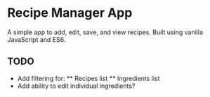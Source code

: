 # Recipe Manager App
A simple app to add, edit, save, and view recipes. Built using vanilla JavaScript and ES6.

## TODO
* Add filtering for:
** Recipes list
** Ingredients list
* Add ability to edit individual ingredients?